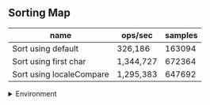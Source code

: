 ## Sorting Map

|name|ops/sec|samples|
|-|-|-|
|Sort using default|326,186|163094|
|Sort using first char|1,344,727|672364|
|Sort using localeCompare|1,295,383|647692|


<details>
<summary>Environment</summary>

* __Machine:__ linux x64 | 4 vCPUs | 15.2GB Mem
* __Run:__ Mon May 13 2024 17:29:28 GMT+0000 (Coordinated Universal Time)
</details>

<!--
{"environment":{"platform":"linux","arch":"x64","cpus":4,"totalMemory":15.245216369628906},"benchmarks":[{"name":"Sort using default","opsSec":326186.29795990646,"samples":163094},{"name":"Sort using first char","opsSec":1344727.6638176364,"samples":672364},{"name":"Sort using localeCompare","opsSec":1295383.4429849675,"samples":647692}]}-->
